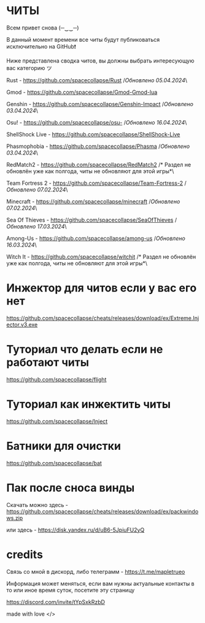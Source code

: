 # ЧИТЫ

Всем привет снова (─‿‿─)

В данный момент времени все читы будут публиковаться исключительно на GitHub❗

Ниже представлена сводка читов, вы должны выбрать интересующую вас категорию ツ 

Rust - https://github.com/spacecollapse/Rust /*Обновлено 05.04.2024*\

Gmod - https://github.com/spacecollapse/Gmod-Gmod-lua

Genshin - https://github.com/spacecollapse/Genshin-Impact /*Обновлено 03.04.2024*\

Osu! - https://github.com/spacecollapse/osu- /*Обновлено 16.04.2024*\

ShellShock Live - https://github.com/spacecollapse/ShellShock-Live

Phasmophobia - https://github.com/spacecollapse/Phasma /*Обновлено 03.04.2024*\

RedMatch2 - https://github.com/spacecollapse/RedMatch2 /* Раздел не обновлён уже как полгода, читы не обновляют для этой игры*\

Team Fortress 2 - https://github.com/spacecollapse/Team-Fortress-2 /*Обновлено 07.02.2024*\

Minecraft - https://github.com/spacecollapse/minecraft /*Обновлено 07.02.2024*\

Sea Of Thieves - https://github.com/spacecollapse/SeaOfThieves /*Обновлено 17.03.2024*\

Among-Us - https://github.com/spacecollapse/among-us /*Обновлено 16.03.2024*\

Witch It - https://github.com/spacecollapse/witchit /* Раздел не обновлён уже как полгода, читы не обновляют для этой игры*\


# Инжектор для читов если у вас его нет
https://github.com/spacecollapse/cheats/releases/download/ex/Extreme.Injector.v3.exe

# Туториал что делать если не работают читы 
https://github.com/spacecollapse/flight

# Туториал как инжектить читы
https://github.com/spacecollapse/Inject

# Батники для очистки
https://github.com/spacecollapse/bat

# Пак после сноса винды

Скачать можно здесь - https://github.com/spacecollapse/cheats/releases/download/ex/packwindows.zip

или здесь - https://disk.yandex.ru/d/uB6-5JpiuFU2yQ

# credits
Связь со мной в дискорд, либо телеграмм - https://t.me/mapletrueo

Информация может меняться, если вам нужны актуальные контакты в то или иное время суток, посетите эту страницу

https://discord.com/invite/tYpSxkRzbD

made with love </>
